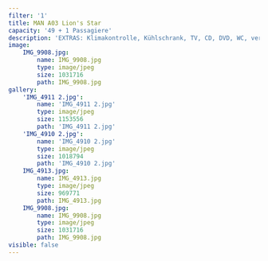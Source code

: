 ```yaml
---
filter: '1'
title: MAN A03 Lion's Star
capacity: '49 + 1 Passagiere'
description: 'EXTRAS: Klimakontrolle, Kühlschrank, TV, CD, DVD, WC, verstellbare Sitze, Sicherheitsgurt'
image:
    IMG_9908.jpg:
        name: IMG_9908.jpg
        type: image/jpeg
        size: 1031716
        path: IMG_9908.jpg
gallery:
    'IMG_4911 2.jpg':
        name: 'IMG_4911 2.jpg'
        type: image/jpeg
        size: 1153556
        path: 'IMG_4911 2.jpg'
    'IMG_4910 2.jpg':
        name: 'IMG_4910 2.jpg'
        type: image/jpeg
        size: 1018794
        path: 'IMG_4910 2.jpg'
    IMG_4913.jpg:
        name: IMG_4913.jpg
        type: image/jpeg
        size: 969771
        path: IMG_4913.jpg
    IMG_9908.jpg:
        name: IMG_9908.jpg
        type: image/jpeg
        size: 1031716
        path: IMG_9908.jpg
visible: false
---
```

